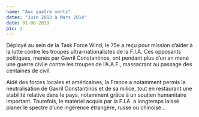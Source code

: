 ```yaml
---
name: "Aux quatre vents"
dates: "Juin 2013 à Mars 2014"
date: 01-06-2013
pic: 1
---
```

Déployé au sein de la Task Force Wind, le 75e a reçu pour mission d’aider à la lutte contre les troupes ultra-nationalistes de la F.I.A. Ces opposants politiques, menés par Gavril Constantinos, ont pendant plus d’un an mené une guerre civile contre les troupes de l’A.A.F., massacrant au passage des centaines de civil.

Aidé des forces locales et américaines, la France a notamment permis la neutralisation de Gavril Constantinos et de sa milice, tout en restaurant une stabilité relative dans le pays, notamment grâce à un soutien humanitaire important. Toutefois, le matériel acquis par la F.I.A. a longtemps laissé planer le spectre d’une ingérence étrangère, russe ou chinoise…
